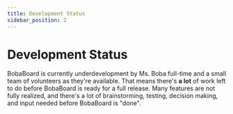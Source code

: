 ```yaml
---
title: Development Status
sidebar_position: 2
---
```


# Development Status
BobaBoard is currently underdevelopment by Ms. Boba full-time and a small team of volunteers as they're available. That means there's **a lot** of work left to do before BobaBoard is ready for a full release. Many features are not fully realized, and there's a lot of brainstorming, testing, decision making, and input needed before BobaBoard is "done".